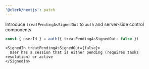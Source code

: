 ```yaml
---
'@clerk/nextjs': patch
---
```


Introduce `treatPendingAsSignedOut` to `auth` and server-side control components

```ts
const { userId } = auth({ treatPendingAsSignedOut: false })
```

```tsx
<SignedIn treatPendingAsSignedOut={false}>
  User has a session that is either pending (requires tasks resolution) or active
</SignedIn>
```
